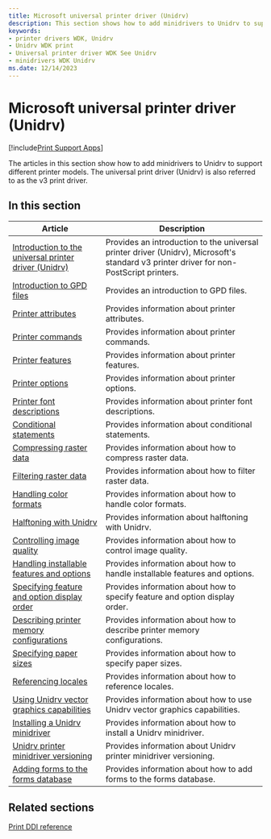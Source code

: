 ```yaml
---
title: Microsoft universal printer driver (Unidrv)
description: This section shows how to add minidrivers to Unidrv to support different printer models.
keywords:
- printer drivers WDK, Unidrv
- Unidrv WDK print
- Universal printer driver WDK See Unidrv
- minidrivers WDK Unidrv
ms.date: 12/14/2023
---
```


# Microsoft universal printer driver (Unidrv)

[!include[Print Support Apps](../includes/print-support-apps.md)]

The articles in this section show how to add minidrivers to Unidrv to support different printer models. The universal print driver (Unidrv) is also referred to as the v3 print driver.

## In this section

| Article | Description |
|---|---|
| [Introduction to the universal printer driver (Unidrv)](introduction-to-the-universal-printer-driver.md) | Provides an introduction to the universal printer driver (Unidrv), Microsoft's standard v3 printer driver for non-PostScript printers. |
| [Introduction to GPD files](introduction-to-gpd-files.md) | Provides an introduction to GPD files. |
| [Printer attributes](printer-attributes.md) | Provides information about printer attributes. |
| [Printer commands](printer-commands.md) | Provides information about printer commands. |
| [Printer features](printer-features.md) | Provides information about printer features. |
| [Printer options](printer-options.md) | Provides information about printer options. |
| [Printer font descriptions](printer-font-descriptions.md) | Provides information about printer font descriptions. |
| [Conditional statements](conditional-statements.md) | Provides information about conditional statements. |
| [Compressing raster data](compressing-raster-data.md) | Provides information about how to compress raster data. |
| [Filtering raster data](filtering-raster-data.md) | Provides information about how to filter raster data. |
| [Handling color formats](handling-color-formats.md) | Provides information about how to handle color formats. |
| [Halftoning with Unidrv](halftoning-with-unidrv.md) | Provides information about halftoning with Unidrv. |
| [Controlling image quality](controlling-image-quality.md) | Provides information about how to control image quality. |
| [Handling installable features and options](handling-installable-features-and-options.md) | Provides information about how to handle installable features and options. |
| [Specifying feature and option display order](specifying-feature-and-option-display-order.md) | Provides information about how to specify feature and option display order. |
| [Describing printer memory configurations](describing-printer-memory-configurations.md) | Provides information about how to describe printer memory configurations. |
| [Specifying paper sizes](specifying-paper-sizes.md) | Provides information about how to specify paper sizes. |
| [Referencing locales](referencing-locales.md) | Provides information about how to reference locales. |
| [Using Unidrv vector graphics capabilities](using-unidrv-vector-graphics-capabilities.md) | Provides information about how to use Unidrv vector graphics capabilities. |
| [Installing a Unidrv minidriver](installing-a-unidrv-minidriver.md) | Provides information about how to install a Unidrv minidriver. |
| [Unidrv printer minidriver versioning](unidrv-printer-minidriver-versioning.md) | Provides information about Unidrv printer minidriver versioning. |
| [Adding forms to the forms database](adding-forms-to-the-forms-database.md) | Provides information about how to add forms to the forms database. |

## Related sections

[Print DDI reference](/windows-hardware/drivers/ddi/_print)
